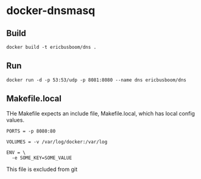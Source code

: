 
# docker-dnsmasq



## Build

    docker build -t ericbusboom/dns .


## Run

    docker run -d -p 53:53/udp -p 8081:8080 --name dns ericbusboom/dns 


## Makefile.local

THe Makefile expects an include file, Makefile.local, which has local config values. 

    PORTS = -p 8080:80

    VOLUMES = -v /var/log/docker:/var/log

    ENV = \
      -e SOME_KEY=SOME_VALUE


This file is excluded from git